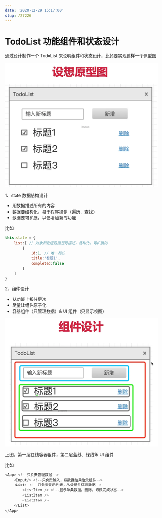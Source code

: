 ```yaml
---
date: '2020-12-29 15:17:00'
slug: /27226
---
```


# TodoList 功能组件和状态设计

通过设计制作一个 TodoList 来说明组件和状态设计，比如要实现这样一个原型图

![](./images/3295942119.webp)

1、state 数据结构设计

- 用数据描述所有的内容
- 数据要结构化，易于程序操作（遍历、查找）
- 数据要可扩展，以便增加新的功能

比如

``` js 
this.state = {
    list:[ // 对象和数组数据是可描述，结构化，可扩展的
        {
            id:1, // 唯一标识
            title:'标题1',
            completed:false
        }
    ]
}
```

2、组件设计

- 从功能上拆分层次
- 尽量让组件原子化
- 容器组件（只管理数据）& UI 组件（只显示视图）

![](./images/2062200202.webp)

上图，第一层红线容器组件，第二层蓝线、绿线等 UI 组件

比如

``` js 
<App> <!--只负责管理数据-->
    <Input/> <!--只负责输入，将数据结果给父组件-->
    <List> <!--只负责显示列表，从父组件获取数据-->
        <ListItem /> <!--显示单条数据，删除，切换完成状态-->
        <ListItem />
        <ListItem />
    </List>
</App>
```
 
 
 
 
 
 
 
 
 
 
 
 
 
 
 
 
 
 
 
 
 
 
 
 
 
